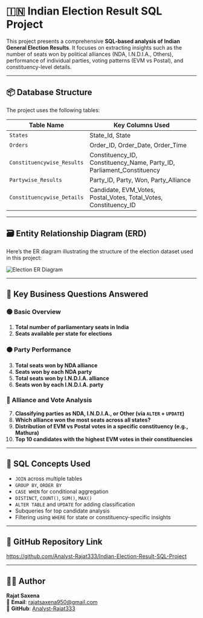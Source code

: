 # 🇮🇳 Indian Election Result SQL Project

This project presents a comprehensive **SQL-based analysis of Indian General Election Results**. It focuses on extracting insights such as the number of seats won by political alliances (NDA, I.N.D.I.A., Others), performance of individual parties, voting patterns (EVM vs Postal), and constituency-level details.

---

## 📦 Database Structure

The project uses the following tables:

| Table Name                | Key Columns Used                              |
|---------------------------|-----------------------------------------------|
| `States`                 | State_Id, State                                |
| `Orders`                 | Order_ID, Order_Date, Order_Time               |
| `Constituencywise_Results` | Constituency_ID, Constituency_Name, Party_ID, Parliament_Constituency |
| `Partywise_Results`      | Party_ID, Party, Won, Party_Alliance           |
| `Constituencywise_Details` | Candidate, EVM_Votes, Postal_Votes, Total_Votes, Constituency_ID |

---

## 🗃️ Entity Relationship Diagram (ERD)

Here’s the ER diagram illustrating the structure of the election dataset used in this project:

![Election ER Diagram](https://github.com/user-attachments/assets/6210de14-a7da-4e00-9268-2fb3b363cd78)


---

## 🎯 Key Business Questions Answered

### 🟢 Basic Overview

1. **Total number of parliamentary seats in India**  
2. **Seats available per state for elections**

### 🟠 Party Performance

3. **Total seats won by NDA alliance**  
4. **Seats won by each NDA party**  
5. **Total seats won by I.N.D.I.A. alliance**  
6. **Seats won by each I.N.D.I.A. party**

### 🔵 Alliance and Vote Analysis

7. **Classifying parties as NDA, I.N.D.I.A., or Other (via `ALTER` + `UPDATE`)**  
8. **Which alliance won the most seats across all states?**  
9. **Distribution of EVM vs Postal votes in a specific constituency (e.g., Mathura)**  
10. **Top 10 candidates with the highest EVM votes in their constituencies**

---

## 🧠 SQL Concepts Used

- `JOIN` across multiple tables
- `GROUP BY`, `ORDER BY`
- `CASE WHEN` for conditional aggregation
- `DISTINCT`, `COUNT()`, `SUM()`, `MAX()`
- `ALTER TABLE` and `UPDATE` for adding classification
- Subqueries for top candidate analysis
- Filtering using `WHERE` for state or constituency-specific insights

---

## 🔗 GitHub Repository Link

https://github.com/Analyst-Rajat333/Indian-Election-Result-SQL-Project

---

## 👨‍💻 Author

**Rajat Saxena**  
📧 **Email**: [rajatsaxena950@gmail.com](mailto:rajatsaxena950@gmail.com)  
🔗 **GitHub**: [Analyst-Rajat333](https://github.com/Analyst-Rajat333)
